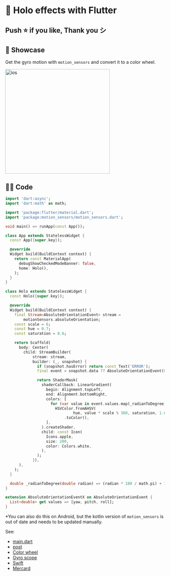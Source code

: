 # 🌈 Holo effects with Flutter

## Push ⭐️ if you like, Thank you シ

## 📸 Showcase
Get the gyro motion with `motion_sensors` and convert it to a color wheel.

<img src="https://github.com/natsuk4ze/holo/raw/main/assets/example.gif" alt="ios" width="330"/>


## 👩‍💻 Code
```dart
import 'dart:async';
import 'dart:math' as math;

import 'package:flutter/material.dart';
import 'package:motion_sensors/motion_sensors.dart';

void main() => runApp(const App());

class App extends StatelessWidget {
  const App({super.key});

  @override
  Widget build(BuildContext context) {
    return const MaterialApp(
      debugShowCheckedModeBanner: false,
      home: Holo(),
    );
  }
}

class Holo extends StatelessWidget {
  const Holo({super.key});

  @override
  Widget build(BuildContext context) {
    final Stream<AbsoluteOrientationEvent> stream =
        motionSensors.absoluteOrientation;
    const scale = 6;
    const hue = 0.7;
    const saturation = 0.6;

    return Scaffold(
      body: Center(
        child: StreamBuilder(
            stream: stream,
            builder: (_, snapshot) {
              if (snapshot.hasError) return const Text('ERROR');
              final event = snapshot.data ?? AbsoluteOrientationEvent(0, 0, 0);

              return ShaderMask(
                shaderCallback: LinearGradient(
                  begin: Alignment.topLeft,
                  end: Alignment.bottomRight,
                  colors: [
                    for (var value in event.values.map(_radianToDegree))
                      HSVColor.fromAHSV(
                              hue, value * scale % 360, saturation, 1.0)
                          .toColor(),
                  ],
                ).createShader,
                child: const Icon(
                  Icons.apple,
                  size: 200,
                  color: Colors.white,
                ),
              );
            }),
      ),
    );
  }

  double _radianToDegree(double radian) => (radian * 180 / math.pi) + 180;
}

extension AbsoluteOrientationEventX on AbsoluteOrientationEvent {
  List<double> get values => [yaw, pitch, roll];
}

```
*You can also do this on Android, but the kotlin version of `motion_sensors` is out of date and needs to be updated manually.

See: 
- [main.dart](https://github.com/natsuk4ze/holo/blob/main/lib/main.dart)
- [post](https://twitter.com/natsuk4ze/status/1708379042536452248)
- [Color wheel](https://en.wikipedia.org/wiki/Color_wheel)
- [Gyro scope](https://developer.apple.com/documentation/coremotion/getting_raw_gyroscope_events)
- [Swift](https://twitter.com/jmtrivedi/status/1513555700495966208)
- [Mercard](https://engineering.mercari.com/blog/entry/20221208-mimicking-a-holographic-effect-for-mercard/)
